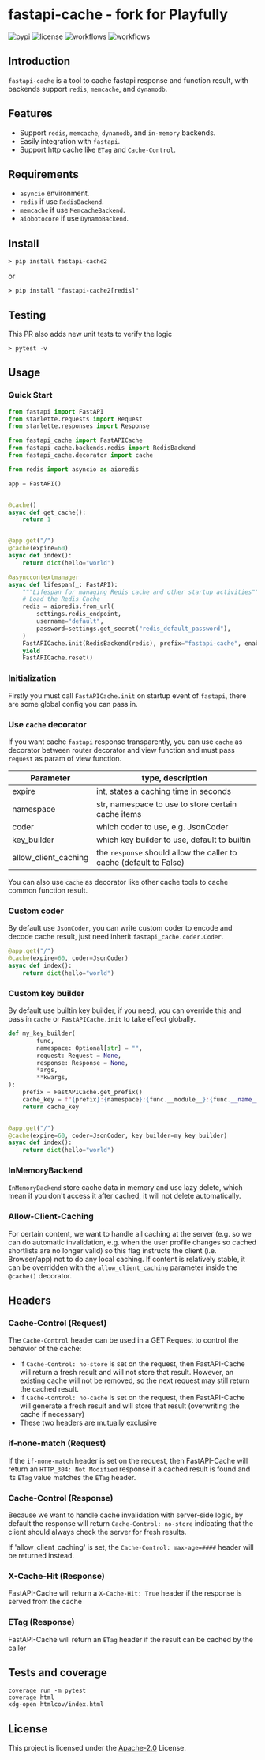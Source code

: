 # fastapi-cache - fork for Playfully

![pypi](https://img.shields.io/pypi/v/fastapi-cache2.svg?style=flat)
![license](https://img.shields.io/github/license/long2ice/fastapi-cache)
![workflows](https://github.com/long2ice/fastapi-cache/workflows/pypi/badge.svg)
![workflows](https://github.com/long2ice/fastapi-cache/workflows/ci/badge.svg)

## Introduction

`fastapi-cache` is a tool to cache fastapi response and function result, with backends support `redis`, `memcache`,
and `dynamodb`.

## Features

- Support `redis`, `memcache`, `dynamodb`, and `in-memory` backends.
- Easily integration with `fastapi`.
- Support http cache like `ETag` and `Cache-Control`.

## Requirements

- `asyncio` environment.
- `redis` if use `RedisBackend`.
- `memcache` if use `MemcacheBackend`.
- `aiobotocore` if use `DynamoBackend`.

## Install

```shell
> pip install fastapi-cache2
```

or

```shell
> pip install "fastapi-cache2[redis]"
```

## Testing
This PR also adds new unit tests to verify the logic

```shell
> pytest -v
```

## Usage

### Quick Start

```python
from fastapi import FastAPI
from starlette.requests import Request
from starlette.responses import Response

from fastapi_cache import FastAPICache
from fastapi_cache.backends.redis import RedisBackend
from fastapi_cache.decorator import cache

from redis import asyncio as aioredis

app = FastAPI()


@cache()
async def get_cache():
    return 1


@app.get("/")
@cache(expire=60)
async def index():
    return dict(hello="world")

@asynccontextmanager
async def lifespan(_: FastAPI):
    """Lifespan for managing Redis cache and other startup activities"""
    # Load the Redis Cache
    redis = aioredis.from_url(
        settings.redis_endpoint,
        username="default",
        password=settings.get_secret("redis_default_password"),
    )
    FastAPICache.init(RedisBackend(redis), prefix="fastapi-cache", enable=enable)
    yield
    FastAPICache.reset()
```

### Initialization

Firstly you must call `FastAPICache.init` on startup event of `fastapi`, there are some global config you can pass in.

### Use `cache` decorator

If you want cache `fastapi` response transparently, you can use `cache` as decorator between router decorator and view
function and must pass `request` as param of view function.

Parameter | type, description
------------ | -------------
expire | int, states a caching time in seconds
namespace | str, namespace to use to store certain cache items
coder | which coder to use, e.g. JsonCoder
key_builder | which key builder to use, default to builtin
allow_client_caching | the `response` should allow the caller to cache (default to False)

You can also use `cache` as decorator like other cache tools to cache common function result.

### Custom coder

By default use `JsonCoder`, you can write custom coder to encode and decode cache result, just need
inherit `fastapi_cache.coder.Coder`.

```python
@app.get("/")
@cache(expire=60, coder=JsonCoder)
async def index():
    return dict(hello="world")
```

### Custom key builder

By default use builtin key builder, if you need, you can override this and pass in `cache` or `FastAPICache.init` to
take effect globally.


```python
def my_key_builder(
        func,
        namespace: Optional[str] = "",
        request: Request = None,
        response: Response = None,
        *args,
        **kwargs,
):
    prefix = FastAPICache.get_prefix()
    cache_key = f"{prefix}:{namespace}:{func.__module__}:{func.__name__}:{args}:{kwargs}"
    return cache_key


@app.get("/")
@cache(expire=60, coder=JsonCoder, key_builder=my_key_builder)
async def index():
    return dict(hello="world")
```

### InMemoryBackend

`InMemoryBackend` store cache data in memory and use lazy delete, which mean if you don't access it after cached, it
will not delete automatically.

### Allow-Client-Caching
For certain content, we want to handle all caching at the server (e.g. so we can do automatic
invalidation, e.g. when the user profile changes so cached shortlists are no longer valid)
so this flag instructs the client (i.e. Browser/app) not to do any local caching. If content is
relatively stable, it can be overridden with the `allow_client_caching` parameter inside the `@cache()`
decorator.

## Headers

### Cache-Control (Request)
The `Cache-Control` header can be used in a GET Request to control the behavior of the cache:

* If `Cache-Control: no-store` is set on the request, then FastAPI-Cache will return a fresh result
  and will not store that result. However, an existing cache will not be removed, so the next request
  may still return the cached result.
* If `Cache-Control: no-cache` is set on the request, then FastAPI-Cache will generate a fresh result
  and will store that result (overwriting the cache if necessary)
* These two headers are mutually exclusive

### if-none-match (Request)
If the `if-none-match` header is set on the request, then FastAPI-Cache will return an `HTTP_304: Not Modified`
response if a cached result is found and its `ETag` value matches the `ETag` header.

### Cache-Control (Response)
Because we want to handle cache invalidation with server-side logic, by default the response will
return `Cache-Control: no-store` indicating that the client should always check the server for fresh
results.

If 'allow_client_caching' is set, the `Cache-Control: max-age=####` header will be returned instead.


### X-Cache-Hit (Response)
FastAPI-Cache will return a `X-Cache-Hit: True` header if the response is served from the cache

### ETag (Response)
FastAPI-Cache will return an `ETag` header if the result can be cached by the caller


## Tests and coverage

```shell
coverage run -m pytest
coverage html
xdg-open htmlcov/index.html
```

## License

This project is licensed under the [Apache-2.0](https://github.com/long2ice/fastapi-cache/blob/master/LICENSE) License.
